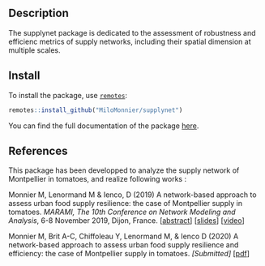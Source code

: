 ## Description

The supplynet package is dedicated to the assessment of robustness and efficienc metrics of supply networks, including their spatial dimension at multiple scales.

## Install

To install the package, use [`remotes`](https://CRAN.R-project.org/package=remotes):

```r
remotes::install_github("MiloMonnier/supplynet")
```


You can find the full documentation of the package [here](https://138.197.187.155/index.php/s/WT5zCTXJyPGgBro).



## References

This package has been developped to analyze the supply network of Montpellier in tomatoes, and realize following works :

Monnier M, Lenormand M & Ienco, D (2019) A network-based approach to assess urban food supply resilience: the case of Montpellier supply in tomatoes. *MARAMI, The 10th Conference on Network Modeling and Analysis*, 6-8 November 2019, Dijon, France. 
[[abstract](https://138.197.187.155/index.php/s/99dxP7aSJHi88Wq)]
[[slides](https://138.197.187.155/index.php/s/Y2NjxMCeJ56Jtw9)]
[[video](https://www.youtube.com/watch?v=JSkw4TbISOs)]


Monnier M, Brit A-C,  Chiffoleau Y, Lenormand M, & Ienco D (2020) A network-based approach to assess urban food supply resilience and efficiency: the case of Montpellier supply in tomatoes. *[Submitted]* [[pdf](https://138.197.187.155/index.php/s/7ZkdJa3gg9cY9pA)]